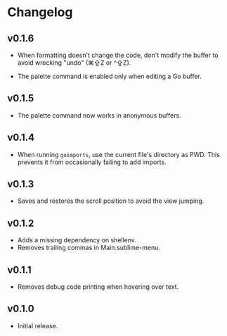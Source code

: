 # Changelog

## v0.1.6

- When formatting doesn't change the code, don't modify the buffer to avoid wrecking "undo" (⌘⇪Z or ^⇪Z).

- The palette command is enabled only when editing a Go buffer.

## v0.1.5

- The palette command now works in anonymous buffers.

## v0.1.4

- When running `goimports`, use the current file's directory as PWD. This prevents it from occasionally failing to add imports.

## v0.1.3

- Saves and restores the scroll position to avoid the view jumping.

## v0.1.2

- Adds a missing dependency on shellenv.
- Removes trailing commas in Main.sublime-menu.

## v0.1.1

- Removes debug code printing when hovering over text.

## v0.1.0

- Initial release.
